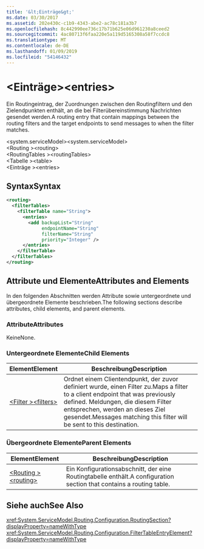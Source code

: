 ```yaml
---
title: '&lt;Einträge&gt;'
ms.date: 03/30/2017
ms.assetid: 202e430c-c1b9-4343-abe2-ac78c181a3b7
ms.openlocfilehash: 8c442990ee736c17b71b625e06d961230a8ceed2
ms.sourcegitcommit: 4ac80713f6faa220e5a119d5165308a58f7ccdc8
ms.translationtype: MT
ms.contentlocale: de-DE
ms.lasthandoff: 01/09/2019
ms.locfileid: "54146432"
---
```

# <a name="ltentriesgt"></a><span data-ttu-id="f853a-102">&lt;Einträge&gt;</span><span class="sxs-lookup"><span data-stu-id="f853a-102">&lt;entries&gt;</span></span>
<span data-ttu-id="f853a-103">Ein Routingeintrag, der Zuordnungen zwischen den Routingfiltern und den Zielendpunkten enthält, an die bei Filterübereinstimmung Nachrichten gesendet werden.</span><span class="sxs-lookup"><span data-stu-id="f853a-103">A routing entry that contain mappings between the routing filters and the target endpoints to send messages to when the filter matches.</span></span>  
  
 <span data-ttu-id="f853a-104">\<system.serviceModel></span><span class="sxs-lookup"><span data-stu-id="f853a-104">\<system.serviceModel></span></span>  
<span data-ttu-id="f853a-105">\<Routing ></span><span class="sxs-lookup"><span data-stu-id="f853a-105">\<routing></span></span>  
<span data-ttu-id="f853a-106">\<RoutingTables ></span><span class="sxs-lookup"><span data-stu-id="f853a-106">\<routingTables></span></span>  
<span data-ttu-id="f853a-107">\<Tabelle ></span><span class="sxs-lookup"><span data-stu-id="f853a-107">\<table></span></span>  
<span data-ttu-id="f853a-108">\<Einträge ></span><span class="sxs-lookup"><span data-stu-id="f853a-108">\<entries></span></span>  
  
## <a name="syntax"></a><span data-ttu-id="f853a-109">Syntax</span><span class="sxs-lookup"><span data-stu-id="f853a-109">Syntax</span></span>  
  
```xml  
<routing>
  <filterTables>
    <filterTable name="String">
      <entries>
        <add backupList="String"
             endpointName="String"
             filterName="String"
             priority="Integer" />
      </entries>
    </filterTable>
  </filterTables>
</routing>
```  
  
## <a name="attributes-and-elements"></a><span data-ttu-id="f853a-110">Attribute und Elemente</span><span class="sxs-lookup"><span data-stu-id="f853a-110">Attributes and Elements</span></span>  
 <span data-ttu-id="f853a-111">In den folgenden Abschnitten werden Attribute sowie untergeordnete und übergeordnete Elemente beschrieben.</span><span class="sxs-lookup"><span data-stu-id="f853a-111">The following sections describe attributes, child elements, and parent elements.</span></span>  
  
### <a name="attributes"></a><span data-ttu-id="f853a-112">Attribute</span><span class="sxs-lookup"><span data-stu-id="f853a-112">Attributes</span></span>  
 <span data-ttu-id="f853a-113">Keine</span><span class="sxs-lookup"><span data-stu-id="f853a-113">None.</span></span>  
  
### <a name="child-elements"></a><span data-ttu-id="f853a-114">Untergeordnete Elemente</span><span class="sxs-lookup"><span data-stu-id="f853a-114">Child Elements</span></span>  
  
|<span data-ttu-id="f853a-115">Element</span><span class="sxs-lookup"><span data-stu-id="f853a-115">Element</span></span>|<span data-ttu-id="f853a-116">Beschreibung</span><span class="sxs-lookup"><span data-stu-id="f853a-116">Description</span></span>|  
|-------------|-----------------|  
|[<span data-ttu-id="f853a-117">\<Filter ></span><span class="sxs-lookup"><span data-stu-id="f853a-117">\<filters></span></span>](../../../../../docs/framework/configure-apps/file-schema/wcf/filters-of-routing.md)|<span data-ttu-id="f853a-118">Ordnet einem Clientendpunkt, der zuvor definiert wurde, einen Filter zu.</span><span class="sxs-lookup"><span data-stu-id="f853a-118">Maps a filter to a client endpoint that was previously defined.</span></span> <span data-ttu-id="f853a-119">Meldungen, die diesem Filter entsprechen, werden an dieses Ziel gesendet.</span><span class="sxs-lookup"><span data-stu-id="f853a-119">Messages matching this filter will be sent to this destination.</span></span>|  
  
### <a name="parent-elements"></a><span data-ttu-id="f853a-120">Übergeordnete Elemente</span><span class="sxs-lookup"><span data-stu-id="f853a-120">Parent Elements</span></span>  
  
|<span data-ttu-id="f853a-121">Element</span><span class="sxs-lookup"><span data-stu-id="f853a-121">Element</span></span>|<span data-ttu-id="f853a-122">Beschreibung</span><span class="sxs-lookup"><span data-stu-id="f853a-122">Description</span></span>|  
|-------------|-----------------|  
|[<span data-ttu-id="f853a-123">\<Routing ></span><span class="sxs-lookup"><span data-stu-id="f853a-123">\<routing></span></span>](../../../../../docs/framework/configure-apps/file-schema/wcf/routing.md)|<span data-ttu-id="f853a-124">Ein Konfigurationsabschnitt, der eine Routingtabelle enthält.</span><span class="sxs-lookup"><span data-stu-id="f853a-124">A configuration section that contains a routing table.</span></span>|  
  
## <a name="see-also"></a><span data-ttu-id="f853a-125">Siehe auch</span><span class="sxs-lookup"><span data-stu-id="f853a-125">See Also</span></span>  
 <xref:System.ServiceModel.Routing.Configuration.RoutingSection?displayProperty=nameWithType>       
 <xref:System.ServiceModel.Routing.Configuration.FilterTableEntryElement?displayProperty=nameWithType>    
